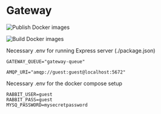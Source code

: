 # Gateway
![Publish Docker images](https://github.com/MSDO-ImageHost/WebGateway/workflows/Publish%20Docker%20images/badge.svg)

![Build Docker images](https://github.com/MSDO-ImageHost/WebGateway/workflows/Build%20Docker%20images/badge.svg)


Necessary .env for running Express server (./package.json)

`GATEWAY_QUEUE="gateway-queue"`

`AMQP_URI="amqp://guest:guest@localhost:5672"`

Necessary .env for the docker compose setup
```
RABBIT_USER=guest
RABBIT_PASS=guest
MYSQ_PASSWORD=mysecretpassword
```